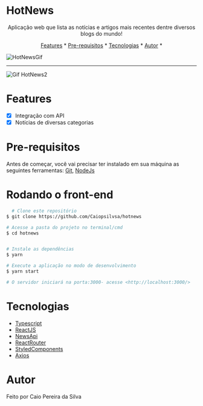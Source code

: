 
  
   <h1> HotNews </h1>
  
  
       
 <p align="center"> Aplicação web que lista as notícias e artigos mais recentes dentre diversos blogs do mundo!</p> 
 
 <p align="center">
   <a href="#features">Features</a> *
   <a href="#pre-requisitos">Pre-requisitos</a> *
   <a href="#tecnologias">Tecnologias</a> *  
   <a href="#autor">Autor</a>  *
  
  
 </p> 
 
 
 
![HotNewsGif](https://user-images.githubusercontent.com/61772924/148656974-16d41813-d955-4a14-a8dd-bfda2b50a8fa.gif)
 
<hr>


![Gif HotNews2](https://user-images.githubusercontent.com/61772924/148657211-0d27cd61-f652-449b-8fb7-1cb5c16a2557.gif)

 
 # Features
 
  - [x] Integração com API
  - [x] Notícias de diversas categorias
 
 # Pre-requisitos
 
 Antes de começar, você vai precisar ter instalado em sua máquina as seguintes ferramentas: 
 [Git](https://git-scm.com/), [NodeJs](https://nodejs.org/en/)
 
 # Rodando o front-end
 
 ```bash
   # Clone este repositório
$ git clone https://github.com/Caiopsilvsa/hotnews

# Acesse a pasta do projeto no terminal/cmd
$ cd hotnews


# Instale as dependências
$ yarn

# Execute a aplicação no modo de desenvolvimento
$ yarn start

# O servidor iniciará na porta:3000- acesse <http://localhost:3000/>
 
 ```
 
 # Tecnologias
  
 - [Typescript](https://www.typescriptlang.org/)
 - [ReactJS](https://pt-br.reactjs.org/)
 - [NewsApi](https://newsapi.org/)
 - [ReactRouter](https://reactrouter.com/)
 - [StyledComponents](https://styled-components.com/)
 - [Axios](https://github.com/axios/axios)

 
 
 # Autor
 Feito por Caio Pereira da Silva
 


